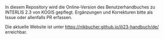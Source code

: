 In diesem Repository wird die Online-Version des Benutzerhandbuches zu INTERLIS 2.3 von KOGIS gepflegt. Ergänzungen und Korrekturen bitte als Issue oder allenfalls PR erfassen.

Die aktuelle Website ist unter https://nikbucher.github.io/ili23-handbuch/de/ erreichbar.
